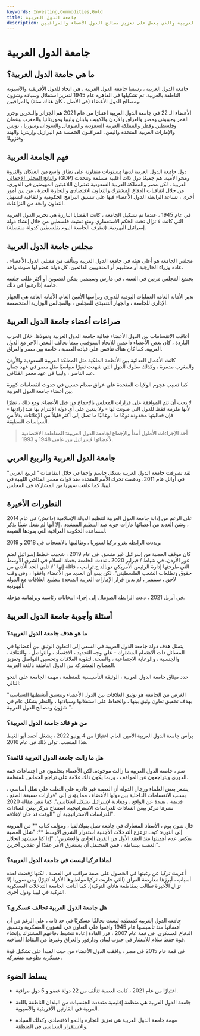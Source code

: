 ```yaml
---
keywords: Investing,Commodities,Gold
title: جامعة الدول العربية
description: جامعة الدول العربية هي اتحاد للدول الإفريقية والآسيوية الناطقة بالعربية والذي يعمل على تعزيز مصالح الدول الأعضاء والمراقبين.
---
```


# جامعة الدول العربية
## ما هي جامعة الدول العربية؟

جامعة الدول العربية ، رسميا جامعة الدول العربية ، هي اتحاد للدول الأفريقية والآسيوية الناطقة بالعربية. تم تشكيلها في القاهرة عام 1945 لتعزيز استقلال وسيادة وشؤون ومصالح الدول الأعضاء (في الأصل ، كان هناك ستة) والمراقبين.

الأعضاء الـ 22 في جامعة الدول العربية اعتبارًا من عام 2021 هم الجزائر والبحرين وجزر القمر وجيبوتي ومصر والعراق والأردن والكويت ولبنان وليبيا وموريتانيا والمغرب وعمان وفلسطين وقطر والمملكة العربية السعودية والصومال والسودان وسوريا ، تونس والإمارات العربية المتحدة واليمن. المراقبون الخمسة هم البرازيل وإريتريا والهند وفنزويلا.

## فهم الجامعة العربية

دول جامعة الدول العربية لديها مستويات متفاوتة على نطاق واسع من السكان والثروة [والناتج المحلي الإجمالي](/gdp) (GDP) ومحو الأمية. هم جميعًا دول ذات أغلبية مسلمة وتتحدث العربية ، لكن مصر والمملكة العربية السعودية تعتبران اللاعبتين المهيمنين في الدوري. من خلال اتفاقيات الدفاع المشترك والتعاون الاقتصادي والتجارة الحرة ، من بين أمور أخرى ، تساعد الرابطة الدول الأعضاء فيها على تنسيق البرامج الحكومية والثقافية لتسهيل التعاون والحد من النزاعات.

في عام 1945 ، عندما تم تشكيل الجامعة ، كانت القضايا البارزة هي تحرير الدول العربية التي كانت لا تزال تحت الحكم الاستعماري ومنع تفتيت فلسطين من خلال إنشاء دولة إسرائيل اليهودية. (تعترف الجامعة اليوم بفلسطين كدولة منفصلة).

## مجلس جامعة الدول العربية

مجلس الجامعة هو أعلى هيئة في جامعة الدول العربية ويتألف من ممثلي الدول الأعضاء ، عادة وزراء الخارجية أو ممثليهم أو المندوبين الدائمين. كل دولة عضو لها صوت واحد.

يجتمع المجلس مرتين في السنة ، في مارس وسبتمبر. يمكن لعضوين أو أكثر طلب جلسة خاصة إذا رغبوا في ذلك.

تدير الأمانة العامة العمليات اليومية للدوري ويرأسها الأمين العام. الأمانة العامة هي الجهاز الإداري للجامعة ، والجهاز التنفيذي للمجلس ، والمجالس الوزارية المتخصصة.

## صراعات أعضاء جامعة الدول العربية

أعاقت الانقسامات بين الدول الأعضاء فعالية جامعة الدول العربية ونفوذها. خلال الحرب الباردة ، كان بعض الأعضاء داعمين للاتحاد السوفيتي بينما تحالف البعض الآخر مع الدول الغربية. كما كان هناك تنافس على قيادة العصبة ، خاصة بين مصر والعراق.

كانت الأعمال العدائية بين الأنظمة الملكية مثل المملكة العربية السعودية والأردن والمغرب مدمرة ، وكذلك سلوك الدول التي شهدت تغيرًا سياسيًا مثل مصر في عهد جمال عبد الناصر ، وليبيا في عهد معمر القذافي.

كما تسبب هجوم الولايات المتحدة على عراق صدام حسين في حدوث انقسامات كبيرة بين أعضاء جامعة الدول العربية.

لا يجب أن تتم الموافقة على قرارات المجلس بالإجماع من قبل الأعضاء. ومع ذلك ، نظرًا لأنها ملزمة فقط للدول التي صوتت لها - ولا يتعين على أي دولة الالتزام بها ضد إرادتها - فإن فعاليتها محدودة نوعًا ما ، وغالبًا ما تصل إلى أكثر قليلاً من الإعلانات بدلاً من السياسات المطبقة.

> أحد الإجراءات الأطول أمداً والإجماع لجامعة الدول العربية: المقاطعة الاقتصادية لأعضائها لإسرائيل بين عامي 1948 و 1993.

>

## جامعة الدول العربية والربيع العربي

لقد تصرفت جامعة الدول العربية بشكل حاسم وإجماعي خلال انتفاضات "الربيع العربي" في أوائل عام 2011. ودعمت تحرك الأمم المتحدة ضد قوات معمر القذافي الليبية في ليبيا. كما علقت سوريا من المشاركة في المجلس.

## التطورات الأخيرة

على الرغم من إدانة جامعة الدول العربية لتنظيم الدولة الإسلامية (داعش) في عام 2014 ، وشن العديد من أعضائها غارات جوية ضد التنظيم المتشدد ، إلا أنها لم تفعل شيئًا يذكر لمساعدة الحكومة العراقية التي يقودها الشيعة.

ونددت الرابطة بغزو تركيا لسوريا ، وطالبتها بالانسحاب في 2018 و 2019.

كان موقف العصبة من إسرائيل غير متسق. في عام 2019 ، شجبت خطط إسرائيل لضم غور الأردن. في شباط / فبراير 2020 ، نددت الجامعة بخطة السلام في الشرق الأوسط التي طرحتها إدارة الرئيس الأمريكي دونالد ج.ترامب ، قائلة إنها "لا تلبي الحد الأدنى من حقوق وتطلعات الشعب الفلسطيني". لكن يبدو أن العديد من الأعضاء وافقوا ، وفي وقت لاحق ، سبتمبر ، لم يدين قرار الإمارات العربية المتحدة بتطبيع العلاقات مع الدولة اليهودية.

في أبريل 2021 ، دعت الرابطة الصومال إلى إجراء انتخابات رئاسية وبرلمانية مؤجلة.

## أسئلة وأجوبة جامعة الدول العربية

### ما هو هدف جامعة الدول العربية؟

يتمثل هدف دولة جامعة الدول العربية في السعي إلى التعاون الوثيق بين أعضائها في المسائل ذات الاهتمام المشترك - على وجه التحديد ، الاقتصاد ، والتواصل ، والثقافة ، والجنسية ، والرعاية الاجتماعية ، والصحة. لتقوية العلاقات وتحسين التواصل وتعزيز المصالح المشتركة بين الدول الناطقة باللغة العربية.

حدد ميثاق جامعة الدول العربية ، الوثيقة التأسيسية للمنظمة ، مهمة الجامعة على النحو التالي:

"الغرض من الجامعة هو توثيق العلاقات بين الدول الأعضاء وتنسيق أنشطتها السياسية بهدف تحقيق تعاون وثيق بينها ، والحفاظ على استقلالها وسيادتها ، والنظر بشكل عام في شؤون ومصالح الدول العربية ".

### من هو قائد جامعة الدول العربية؟

يرأس جامعة الدول العربية الأمين العام. اعتبارًا من 4 يونيو 2022 ، يشغل أحمد أبو الغيط هذا المنصب. تولى ذلك في عام 2016.

### هل ما زالت جامعة الدول العربية قائمة؟

نعم ، جامعة الدول العربية ما زالت موجودة. لكن الأعضاء يتخلفون عن اجتماعات قمة الدوري ويتراجعون عن المواقف ، وربما يكون ذلك علامة على تراجع الحماس للمنظمة.

يشعر بعض العلماء ورجال الدولة أن العصبة غير قادرة على التغلب على شلل أساسي ، بسبب الانقسامات الداخلية بين دولها الأعضاء ، مما يؤدي إلى "قرارات مسبقة الصنع ، قديمة ، بعيدة عن الواقع ، ومعادية لإسرائيل بشكل انعكاسي". كما تنص مقالة 2020 نشرها مركز بيغن السادات للدراسات الاستراتيجية. استنتاج مركز بيغن السادات للدراسات الاستراتيجية أن "الوقت قد حان لإغلاقه".

قال شون يوم ، الأستاذ المشارك في جامعة تمبل بفيلادلفيا ، ومؤلف كتاب ** من المرونة إلى الثورة: كيف تزعزع التدخلات الأجنبية استقرار الشرق الأوسط **: "شلل العصبة يعكس عدم أهميتها منذ العقد الأول من القرن الحادي والعشرين". "إذا كنا سنشهد انحلال العصبة ببساطة ، فمن المحتمل أن يستغرق الأمر عقدًا أو عقدين آخرين".

### لماذا تركيا ليست في جامعة الدول العربية؟

أعربت تركيا عن رغبتها في الحصول على صفة مراقب في العصبة ، لكنها رُفضت لعدة أسباب ، أبرزها معارضة العراق (التي حاربت تركيا مواطنوها الأكراد كثيرًا) ومن سوريا (لا تزال الأخيرة تطالب بمقاطعة هاتاي التركية). كما أدانت الجامعة التدخلات العسكرية التركية في ليبيا ودول أخرى.

### هل جامعة الدول العربية تحالف عسكري؟

جامعة الدول العربية كمنظمة ليست تحالفًا عسكريًا في حد ذاته ، على الرغم من أن أعضائها منذ تأسيسها عام 1945 وافقوا على التعاون في الشؤون العسكرية وتنسيق الدفاع العسكري. في قمة عام 2007 ، قرر القادة إعادة تنشيط دفاعهم المشترك وإنشاء قوة حفظ سلام للانتشار في جنوب لبنان ودارفور والعراق وغيرها من النقاط الساخنة.

في قمة عام 2015 في مصر ، وافقت الدول الأعضاء من حيث المبدأ على تشكيل قوة عسكرية تطوعية مشتركة.

## يسلط الضوء

- اعتبارًا من عام 2021 ، كانت العصبة تتألف من 22 دولة عضو و 5 دول مراقبة.

- جامعة الدول العربية هي منظمة إقليمية متعددة الجنسيات من البلدان الناطقة باللغة العربية في القارتين الأفريقية والآسيوية.

- مهمة جامعة الدول العربية هي تعزيز التجارة والنمو الاقتصادي وكذلك السيادة والاستقرار السياسي في المنطقة.

